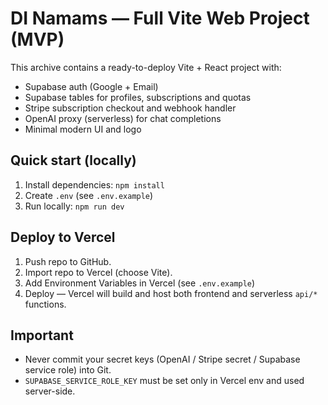 # DI Namams — Full Vite Web Project (MVP)

This archive contains a ready-to-deploy Vite + React project with:
- Supabase auth (Google + Email)
- Supabase tables for profiles, subscriptions and quotas
- Stripe subscription checkout and webhook handler
- OpenAI proxy (serverless) for chat completions
- Minimal modern UI and logo

## Quick start (locally)
1. Install dependencies: `npm install`
2. Create `.env` (see `.env.example`)
3. Run locally: `npm run dev`

## Deploy to Vercel
1. Push repo to GitHub.
2. Import repo to Vercel (choose Vite).
3. Add Environment Variables in Vercel (see `.env.example`)
4. Deploy — Vercel will build and host both frontend and serverless `api/*` functions.

## Important
- Never commit your secret keys (OpenAI / Stripe secret / Supabase service role) into Git.
- `SUPABASE_SERVICE_ROLE_KEY` must be set only in Vercel env and used server-side.

